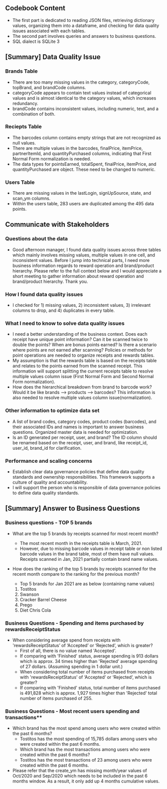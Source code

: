 ## Codebook Content 
   - The first part is dedicated to reading JSON files, retrieving dictionary values, organizing them into a dataframe, and checking for data quality issues associated with each tables.
   - The second part involves queries and answers to business questions.
   - SQL dialect is SQLite 3
## [Summary] Data Quality Issue 
 ### Brands Table
   - There are too many missing values in the category, categoryCode, topBrand, and brandCode columns.
   - categoryCode appears to contain text values instead of categorical values and is almost identical to the category values, which increases redundancy.
   - brandCode contains inconsistent values, including numeric, text, and a combination of both.
 ### Reciepts Table
   - The barcodes column contains empty strings that are not recognized as null values.
   - There are multiple values in the barcodes, finalPrice, itemPrice, partnerItemId, and quantityPurchased columns, indicating that First Normal Form normalization is needed.
   - The data types for pointsEarned, totalSpent, finalPrice, itemPrice, and quantityPurchased are object. These need to be changed to numeric.
 ### Users Table
   - There are missing values in the lastLogin, signUpSource, state, and scan_ym columns.
   - Within the users table, 283 users are duplicated among the 495 data points.
## Communicate with Stakeholders
 ### Questions about the data
   - Good afternoon manager, I found data quality issues across three tables which mainly involves missing values, multiple values in one cell, and inconsistent values. Before I jump into technical parts, I need more business information regards to reward operation and brand/product hierarchy. Please refer to the full context below and I would appreciate a short meeting to gather information about reward operation and brand/product hierarchy. Thank you. 
 ### How I found data quality issues
   - I checked for 1) missing values, 2) inconsistent values, 3) irrelevant columns to drop, and 4) duplicates in every table.
 ### What I need to know to solve data quality issues
   - I need a better understanding of the business context. Does each receipt have unique point information? Can it be scanned twice to double the points? When are bonus points earned? Is
     there a scenario where points are not earned after scanning? Policies or methods for point operations are needed to organize receipts and rewards tables.
   - My assumption is that the rewards table is based on the receipts table and relates to the points earned from the scanned receipt. This information will support splitting the current
     receipts table to resolve multiple values column issue (First Normal Form and Second Normal Form normalization).
   - How does the  hierarchical breakdown from brand to barcode work? Would it be like brands --> products --> barcodes? This information is also needed to resolve multiple values column
     issue(normalization). 
 ### Other information to optimize data set
   - A list of brand codes, category codes, product codes (barcodes), and their associated IDs and names is important to answer business questions. Organized master data is needed for
     optimization.
   - Is an ID generated per receipt, user, and brand? The ID column should be renamed based on the receipt, user, and brand, like receipt_id, user_id, brand_id for clarification.
 ### Performance and scaling concerns
   - Establish clear data governance policies that define data quality standards and ownership responsibilities. This framework supports a culture of quality and accountability.
   - I will support the person who is responsible of data governance policies to define data quality standards.
## [Summary] Answer to Business Questions
 ### Business questions - TOP 5 brands
 - What are the top 5 brands by receipts scanned for most recent month?
   - The most recent month in the receipts table is March, 2021.
   - However, due to missing barcode values in receipt table or non listed barcode values in the brand table, most of them have null values. Receipts scanned in Jan, 2021 partially contain brand name values.
  
 - How does the ranking of the top 5 brands by receipts scanned for the recent month compare to the ranking for the previous month?
   - Top 5 brands for Jan 2021 are as below (containing name values)
    1. Tostitos
    2. Swanson
    3. Cracker Barrel Cheese
    4. Prego
    5. Diet Chris Cola
 ### Business Questions - Spending and items purchased by rewardsReceiptStatus
 - When considering average spend from receipts with 'rewardsReceiptStatus’ of ‘Accepted’ or ‘Rejected’, which is greater?
   - First of all, there is no value named 'Accepted'.
   - If comparing with 'Finished' status, average spending is 913 dollars which is approx. 34 times higher than 'Rejected' average spending of 27 dollars. (Assuming spending in 1 dollar unit.)
   - When considering total number of items purchased from receipts with 'rewardsReceiptStatus’ of ‘Accepted’ or ‘Rejected’, which is greater?
   - If comparing with 'Finished' status, total number of items purchased is 491,828 which is approx. 1,927 times higher than 'Rejected' total number of items purchased of 255.

 ### Business Questions - Most recent users spending and transactions**
 - Which brand has the most spend among users who were created within the past 6 months?
   - Tostitos has the most spending of 15,785 dollars among users who were created within the past 6 months.
   - Which brand has the most transactions among users who were created within the past 6 months?
   - Tostitos has the most transactions of 23 among users who were created within the past 6 months.
 - Please refer that the create_ym has missing month/year values of  Oct/2020 and Sep/2020 which needs to be included in the past 6 months window. As a result, it only add up 4 months cumulative values.

  
